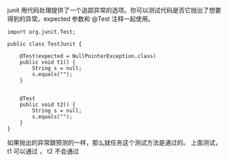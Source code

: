 junit 用代码处理提供了一个追踪异常的选项。你可以测试代码是否它抛出了想要得到的异常。expected 参数和 @Test 注释一起使用。




```
import org.junit.Test;

public class TestJunit {
	
	@Test(expected = NullPointerException.class)
	public void t1() {
		String s = null;
		s.equals("");
	}
	
	
	@Test
	public void t2() {
		String s = null;
		s.equals("");
	}
}
```

如果抛出的异常跟预测的一样，那么就任务这个测试方法是通过的。
上面测试，t1 可以通过  ，  t2 不会通过
